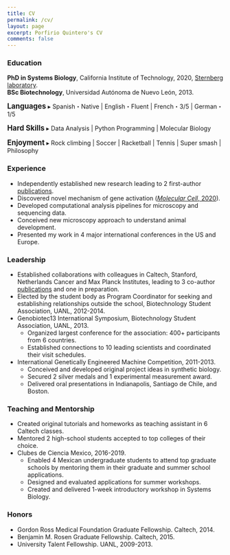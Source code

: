```yaml
---
title: CV
permalink: /cv/
layout: page
excerpt: Porfirio Quintero's CV
comments: false
---
```


### Education
**PhD in Systems Biology**, California Institute of Technology, 2020, [Sternberg laboratory](http://wormlab.caltech.edu).  
**BSc Biotechnology**, Universidad Autónoma de Nuevo León, 2013.

<span style="font-size:1.2em;">**Languages**</span> ▸
Spanish・Native |
English・Fluent | 
French・3/5 |
German・1/5

<span style="font-size:1.2em;">**Hard Skills**</span> ▸
Data Analysis | 
Python Programming | 
Molecular Biology

<span style="font-size:1.2em;">**Enjoyment**</span> ▸
Rock climbing | 
Soccer | 
Racketball | 
Tennis | 
Super smash | 
Philosophy

### Experience
- Independently established new research leading to 2 first-author [publications](https://scholar.google.com/citations?user=ERRyb1sAAAAJ&hl=en&oi=ao).  
- Discovered novel mechanism of gene activation (<a href="/assets/docs/2020_QuinteroCadenaMolCellCTD.pdf" target="blank">_Molecular Cell_, 2020</a>).  
- Developed computational analysis pipelines for microscopy and sequencing data.  
- Conceived new microscopy approach to understand animal development.  
- Presented my work in 4 major international conferences in the US and Europe.  

### Leadership
- Established collaborations with colleagues in Caltech, Stanford, Netherlands Cancer and Max Planck Institutes, leading to 3 co-author [publications](https://scholar.google.com/citations?user=ERRyb1sAAAAJ&hl=en&oi=ao) and one in preparation.  
- Elected by the student body as Program Coordinator for seeking and establishing relationships outside the school, Biotechnology Student Association, UANL, 2012-2014.  
- Genobiotec13 International Symposium, Biotechnology Student Association, UANL, 2013.  
    - Organized largest conference for the association: 400+ participants from 6 countries.  
    - Established connections to 10 leading scientists and coordinated their visit schedules.  
- International Genetically Engineered Machine Competition, 2011-2013.  
    - Conceived and developed original project ideas in synthetic biology.  
    - Secured 2 silver medals and 1 experimental measurement award.  
    - Delivered oral presentations in Indianapolis, Santiago de Chile, and Boston.  

### Teaching and Mentorship
- Created original tutorials and homeworks as teaching assistant in 6 Caltech classes.  
- Mentored 2 high-school students accepted to top colleges of their choice.  
- Clubes de Ciencia Mexico, 2016-2019.  
    - Enabled 4 Mexican undergraduate students to attend top graduate schools by mentoring them in their graduate and summer school applications.  
    - Designed and evaluated applications for summer workshops.
    - Created and delivered 1-week introductory workshop in Systems Biology.

### Honors  
- Gordon Ross Medical Foundation Graduate Fellowship. Caltech, 2014.  
- Benjamin M. Rosen Graduate Fellowship. Caltech, 2015.  
- University Talent Fellowship. UANL, 2009-2013.  
